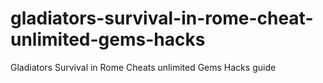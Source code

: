 # gladiators-survival-in-rome-cheat-unlimited-gems-hacks
Gladiators Survival in Rome Cheats unlimited Gems Hacks guide
